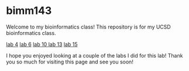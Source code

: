 # bimm143
Welcome to my bioinformatics class! 
This repository is for my UCSD bioinformatics class. 

[lab 4](https://github.com/aliceylee/bimm143/blob/main/lab4.pdf)
[lab 6](https://github.com/aliceylee/bimm143/blob/main/lab6.pdf)
[lab 10 ](https://github.com/aliceylee/bimm143/blob/main/lab10.pdf)
[lab 13](https://github.com/aliceylee/bimm143/blob/main/lab13.pdf)
[lab 15](https://github.com/aliceylee/bimm143/blob/main/lab15.pdf) 

I hope you enjoyed looking at a couple of the labs I did for this lab! Thank you so much for visiting this page and see you soon! 
